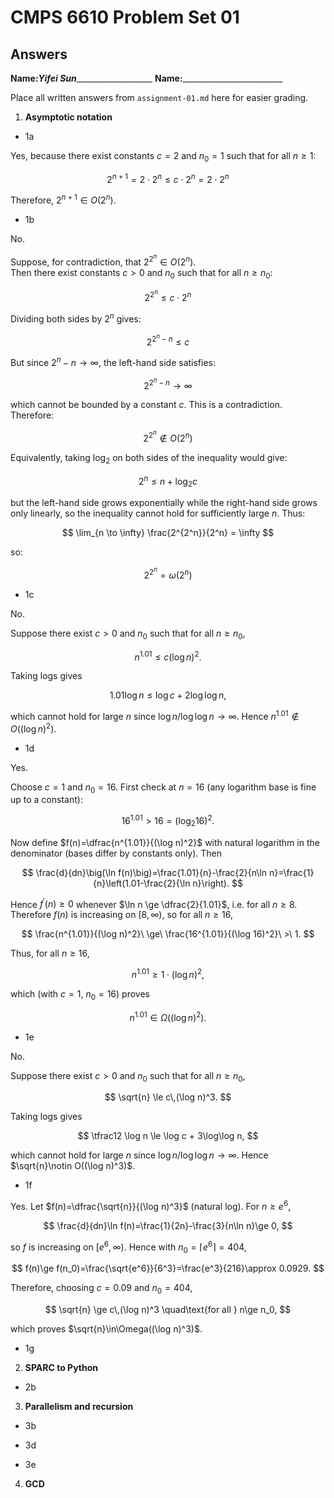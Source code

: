   # CMPS 6610 Problem Set 01
## Answers

**Name:**___Yifei Sun______________________
**Name:**_________________________


Place all written answers from `assignment-01.md` here for easier grading.

1. **Asymptotic notation**

  - 1a 

Yes, because there exist constants 
$c = 2$ and $n_0 = 1$ such that for all $n \geq 1$:

$$
2^{n+1} = 2 \cdot 2^n \leq c \cdot 2^n = 2 \cdot 2^n
$$

Therefore, $2^{n+1} \in O(2^n)$.

  - 1b    

No. 

Suppose, for contradiction, that $2^{2^n} \in O(2^n)$.  
Then there exist constants $c>0$ and $n_0$ such that for all $n \ge n_0$:

$$ 2^{2^n} \le c \cdot 2^n $$

Dividing both sides by $2^n$ gives:

$$ 2^{2^n - n} \le c $$

But since $2^n - n \to \infty$, the left-hand side satisfies:

$$ 2^{2^n - n} \to \infty $$

which cannot be bounded by a constant $c$. This is a contradiction. Therefore:

$$ 2^{2^n} \notin O(2^n) $$

Equivalently, taking $\log_2$ on both sides of the inequality would give:

$$ 2^n \le n + \log_2 c $$

but the left-hand side grows exponentially while the right-hand side grows only linearly, so the inequality cannot hold for sufficiently large $n$. Thus:

$$ \lim_{n \to \infty} \frac{2^{2^n}}{2^n} = \infty $$

so:

$$ 2^{2^n} = \omega(2^n) $$

 
  - 1c

No. 

Suppose there exist $c>0$ and $n_0$ such that for all $n\ge n_0$,

$$ n^{1.01} \le c(\log n)^2. $$

Taking logs gives

$$ 1.01\log n \le \log c + 2\log\log n, $$

which cannot hold for large $n$ since $\log n / \log\log n \to \infty$. Hence $n^{1.01}\notin O((\log n)^2)$.


  - 1d

Yes. 

Choose $c=1$ and $n_0=16$. First check at $n=16$ (any logarithm base is fine up to a constant):

$$ 16^{1.01} > 16 = (\log_2 16)^2. $$

Now define $f(n)=\dfrac{n^{1.01}}{(\log n)^2}$ with natural logarithm in the denominator (bases differ by constants only). Then

$$ \frac{d}{dn}\big(\ln f(n)\big)=\frac{1.01}{n}-\frac{2}{n\ln n}=\frac{1}{n}\left(1.01-\frac{2}{\ln n}\right). $$

Hence $f^{'} (n)\ge 0$ whenever $\ln n \ge \dfrac{2}{1.01}$, i.e. for all $n\ge 8$. Therefore $f(n)$ is increasing on $[8,\infty)$, so for all $n\ge16$,

$$ \frac{n^{1.01}}{(\log n)^2}\ \ge\ \frac{16^{1.01}}{(\log 16)^2}\ >\ 1. $$

Thus, for all $n\ge16$,

$$ n^{1.01} \ge 1\cdot(\log n)^2, $$

which (with $c=1,\ n_0=16$) proves

$$ n^{1.01} \in \Omega \big((\log n)^2\big). $$

  - 1e

No. 

Suppose there exist $c>0$ and $n_0$ such that for all $n\ge n_0$,

$$ \sqrt{n} \le c\,(\log n)^3. $$

Taking logs gives

$$ \tfrac12 \log n \le \log c + 3\log\log n, $$

which cannot hold for large $n$ since $\log n / \log\log n \to \infty$. Hence $\sqrt{n}\notin O((\log n)^3)$.

  - 1f

Yes. 
Let $f(n)=\dfrac{\sqrt{n}}{(\log n)^3}$ (natural log). For $n\ge e^6$,

$$ \frac{d}{dn}\ln f(n)=\frac{1}{2n}-\frac{3}{n\ln n}\ge 0, $$

so $f$ is increasing on $[e^6,\infty)$. Hence with $n_0=\lceil e^6\rceil=404$,

$$ f(n)\ge f(n_0)=\frac{\sqrt{e^6}}{6^3}=\frac{e^3}{216}\approx 0.0929. $$

Therefore, choosing $c=0.09$ and $n_0=404$,

$$ \sqrt{n} \ge c\,(\log n)^3 \quad\text{for all } n\ge n_0, $$

which proves $\sqrt{n}\in\Omega((\log n)^3)$.

  - 1g

2. **SPARC to Python**

  - 2b

3. **Parallelism and recursion**

  - 3b

  - 3d

  - 3e
  
4. **GCD**
